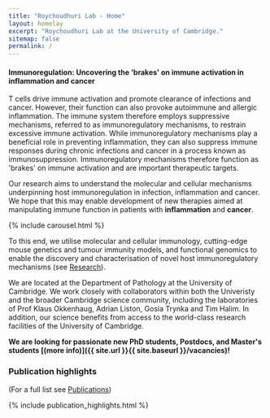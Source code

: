 ```yaml
---
title: "Roychoudhuri Lab - Home"
layout: homelay
excerpt: "Roychoudhuri Lab at the University of Cambridge."
sitemap: false
permalink: /
---
```


#### Immunoregulation: Uncovering the 'brakes' on immune activation in inflammation and cancer
T cells drive immune activation and promote clearance of infections and cancer. However, their function can also provoke autoimmune and allergic inflammation. The immune system therefore employs suppressive mechanisms, referred to as immunoregulatory mechanisms, to restrain excessive immune activation. While immunoregulatory mechanisms play a beneficial role in preventing inflammation, they can also suppress immune responses during chronic infections and cancer in a process known as immunosuppression. Immunoregulatory mechanisms therefore function as 'brakes' on immune activation and are important therapeutic targets. 

Our research aims to understand the molecular and cellular mechanisms underpinning host immunoregulation in infection, inflammation and cancer. We hope that this may enable development of new therapies aimed at manipulating immune function in patients with **inflammation** and **cancer**.

{% include carousel.html %}

To this end, we utilise molecular and cellular immunology, cutting-edge mouse genetics and tumour immunity models, and functional genomics to enable the discovery and characterisation of novel host immunoregulatory mechanisms (see [Research](research)).

We are located at the Department of Pathology at the University of Cambridge. We work closely with collaborators within both the Univeristy and the broader Cambridge science community, including the laboratories of Prof Klaus Okkenhaug, Adrian Liston, Gosia Trynka and Tim Halim. In addition, our science benefits from access to the world-class research facilities of the University of Cambridge. 

 **We are looking for passionate new PhD students, Postdocs, and Master's students [(more info)]({{ site.url }}{{ site.baseurl }}/vacancies)!**

### Publication highlights
(For a full list see [Publications](publications))

{% include publication_highlights.html %}

<p> &nbsp; </p>

